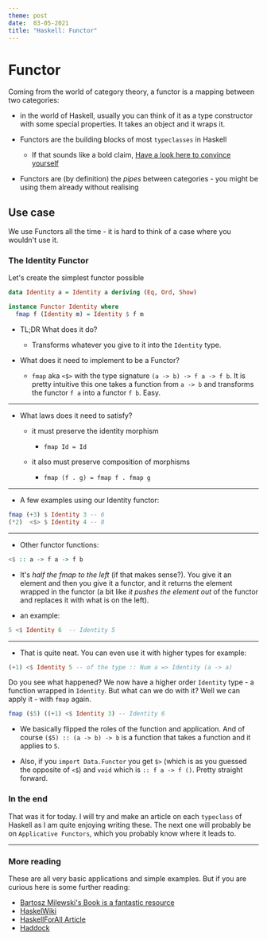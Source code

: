 ```yaml
---
theme: post
date:  03-05-2021
title: "Haskell: Functor"
---
```


# Functor

Coming from the world of category theory, a functor is a mapping between two
categories:

- in the world of Haskell, usually you can think of it as a type constructor
  with some special properties. It takes an object and it wraps it.
    
- Functors are the building blocks of most `typeclasses` in Haskell

  - If that sounds like a bold claim, 
    [Have a look here to convince yourself](https://wiki.haskell.org/File:Typeclassopedia-diagram.png)


- Functors are (by definition) the *pipes* between categories - you might be
  using them already without realising


## Use case 

We use Functors all the time - it is hard to think of a case where you wouldn't
use it.


### The Identity Functor

Let's create the simplest functor possible

```haskell
data Identity a = Identity a deriving (Eq, Ord, Show)

instance Functor Identity where
  fmap f (Identity m) = Identity $ f m
```


- TL;DR What does it do?

  - Transforms whatever you give to it into the  `Identity` type.
  

- What does it need to implement to be a Functor?

  - `fmap` aka `<$>` with the type signature `(a -> b) -> f a -> f b`. It is
    pretty intuitive this one takes a function from `a -> b` and transforms the
    functor `f a` into a functor `f b`. Easy.
    
----

- What laws does it need to satisfy?

  - it must preserve the identity morphism
  
    - `fmap Id = Id`
  
  - it also must preserve composition of morphisms 
   
    - `fmap (f . g) = fmap f . fmap g`

---

- A few examples using our Identity functor:

```haskell
fmap (+3) $ Identity 3 -- 6
(*2)  <$> $ Identity 4 -- 8
```

---

- Other functor functions:

```haskell
<$ :: a -> f a -> f b
```

- It's *half the fmap to the left* (if that makes sense?). You give it an
  element and then you give it a functor, and it returns the element wrapped in
  the functor (a bit like *it pushes the element out* of the functor and
  replaces it with what is on the left).

- an example:
```haskell
5 <$ Identity 6  -- Identity 5
```

---

- That is quite neat. You can even use it with higher types for example:

```haskell
(+1) <$ Identity 5 -- of the type :: Num a => Identity (a -> a)
```

Do you see what happened? We now have a higher order `Identity` type - a
function wrapped in `Identity`. But what can we do with it? Well we can apply
it - with `fmap` again.

```haskell
fmap ($5) ((+1) <$ Identity 3) -- Identity 6
```

- We basically flipped the roles of the function and application. And of course
  `($5) :: (a -> b) -> b` is a function that takes a function and it applies
  to `5`.

- Also, if you `import Data.Functor` you get `$>` (which is as you guessed the
  opposite of `<$`) and `void` which is `:: f a -> f ()`. Pretty straight
  forward.


### In the end

That was it for today. I will try and make an article on each `typeclass` of
Haskell as I am quite enjoying writing these. The next one will probably be on
`Applicative Functors`, which you probably know where it leads to.

----

### More reading 

These are all very basic applications and simple examples. But if you are
curious here is some further reading:

- [Bartosz Milewski's Book is a fantastic resource](https://github.com/hmemcpy/milewski-ctfp-pdf)
- [HaskelWiki](https://wiki.haskell.org/Functor)
- [HaskellForAll Article](https://www.haskellforall.com/2012/09/the-functor-design-pattern.html)
- [Haddock](https://hackage.haskell.org/package/base-4.15.0.0/docs/Prelude.html#t:Functor)
